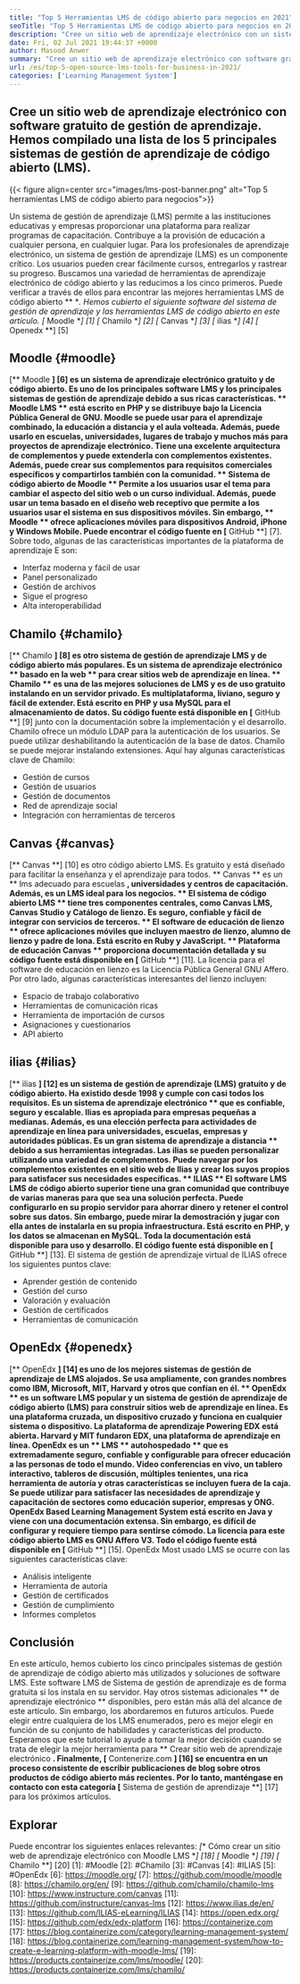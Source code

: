```yaml
---
title: "Top 5 Herramientas LMS de código abierto para negocios en 2021" 
seoTitle: "Top 5 Herramientas LMS de código abierto para negocios en 2021" 
description: "Cree un sitio web de aprendizaje electrónico con un sistema de aprendizaje de distancia gratuito y de código abierto. Consulte la lista y elija el LMS de e-Learning apropiado para los negocios." 
date: Fri, 02 Jul 2021 19:44:37 +0000
author: Masood Anwer
summary: "Cree un sitio web de aprendizaje electrónico con software gratuito de gestión de aprendizaje. Hemos compilado una lista de los 5 principales sistemas de gestión de aprendizaje de código abierto (LMS)." 
url: /es/top-5-open-source-lms-tools-for-business-in-2021/
categories: ['Learning Management System']
---
```


## Cree un sitio web de aprendizaje electrónico con software gratuito de gestión de aprendizaje. Hemos compilado una lista de los 5 principales sistemas de gestión de aprendizaje de código abierto (LMS).

{{< figure align=center src="images/lms-post-banner.png" alt="Top 5 herramientas LMS de código abierto para negocios">}}

Un sistema de gestión de aprendizaje (LMS) permite a las instituciones educativas y empresas proporcionar una plataforma para realizar programas de capacitación. Contribuye a la provisión de educación a cualquier persona, en cualquier lugar. Para los profesionales de aprendizaje electrónico, un sistema de gestión de aprendizaje (LMS) es un componente crítico. Los usuarios pueden crear fácilmente cursos, entregarlos y rastrear su progreso. Buscamos una variedad de herramientas de aprendizaje electrónico de código abierto y las reducimos a los cinco primeros. Puede verificar a través de ellos para encontrar las mejores herramientas LMS de código abierto ** **.
Hemos cubierto el siguiente software del sistema de gestión de aprendizaje y las herramientas LMS de código abierto en este artículo.
  *[** Moodle **] [1]
  *[** Chamilo **] [2]
  *[** Canvas **] [3]
  *[** ilias **] [4]
  *[** Openedx **] [5]

## Moodle {#moodle}
[** Moodle **] [6] es un sistema de aprendizaje electrónico gratuito y de código abierto. Es uno de los principales software LMS y los principales sistemas de gestión de aprendizaje debido a sus ricas características. ** Moodle LMS ** está escrito en PHP y se distribuye bajo la Licencia Pública General de GNU. Moodle se puede usar para el aprendizaje combinado, la educación a distancia y el aula volteada. Además, puede usarlo en escuelas, universidades, lugares de trabajo y muchos más para proyectos de aprendizaje electrónico. Tiene una excelente arquitectura de complementos y puede extenderla con complementos existentes. Además, puede crear sus complementos para requisitos comerciales específicos y compartirlos también con la comunidad.
** Sistema de código abierto de Moodle ** Permite a los usuarios usar el tema para cambiar el aspecto del sitio web o un curso individual. Además, puede usar un tema basado en el diseño web receptivo que permite a los usuarios usar el sistema en sus dispositivos móviles. Sin embargo, ** Moodle ** ofrece aplicaciones móviles para dispositivos Android, iPhone y Windows Mobile. Puede encontrar el código fuente en [** GitHub **] [7].
Sobre todo, algunas de las características importantes de la plataforma de aprendizaje E son:
  * Interfaz moderna y fácil de usar
  * Panel personalizado
  * Gestión de archivos
  * Sigue el progreso
  * Alta interoperabilidad

## Chamilo {#chamilo}
[** Chamilo **] [8] es otro sistema de gestión de aprendizaje LMS y de código abierto más populares. Es un sistema de aprendizaje electrónico ** basado en la web ** para crear sitios web de aprendizaje en línea. ** Chamilo ** es una de las mejores soluciones de LMS y es de uso gratuito instalando en un servidor privado. Es multiplataforma, liviano, seguro y fácil de extender. Está escrito en PHP y usa MySQL para el almacenamiento de datos. Su código fuente está disponible en [** GitHub **] [9] junto con la documentación sobre la implementación y el desarrollo. Chamilo ofrece un módulo LDAP para la autenticación de los usuarios. Se puede utilizar deshabilitando la autenticación de la base de datos. Chamilo se puede mejorar instalando extensiones.
Aquí hay algunas características clave de Chamilo:
  * Gestión de cursos
  * Gestión de usuarios
  * Gestión de documentos
  * Red de aprendizaje social
  * Integración con herramientas de terceros

## Canvas {#canvas}
[** Canvas **] [10] es otro código abierto LMS. Es gratuito y está diseñado para facilitar la enseñanza y el aprendizaje para todos. ** Canvas ** es un ** lms adecuado para escuelas **, universidades y centros de capacitación. Además, es un LMS ideal para los negocios. ** El sistema de código abierto LMS ** tiene tres componentes centrales, como Canvas LMS, Canvas Studio y Catálogo de lienzo. Es seguro, confiable y fácil de integrar con servicios de terceros. ** El software de educación de lienzo ** ofrece aplicaciones móviles que incluyen maestro de lienzo, alumno de lienzo y padre de lona. Está escrito en Ruby y JavaScript. ** Plataforma de educación Canvas ** proporciona documentación detallada y su código fuente está disponible en [** GitHub **] [11]. La licencia para el software de educación en lienzo es la Licencia Pública General GNU Affero.
Por otro lado, algunas características interesantes del lienzo incluyen:
  * Espacio de trabajo colaborativo
  * Herramientas de comunicación ricas
  * Herramienta de importación de cursos
  * Asignaciones y cuestionarios
  * API abierto

## ilias {#ilias}
[** ilias **] [12] es un sistema de gestión de aprendizaje (LMS) gratuito y de código abierto. Ha existido desde 1998 y cumple con casi todos los requisitos. Es un sistema de aprendizaje electrónico ** que es confiable, seguro y escalable. Ilias es apropiada para empresas pequeñas a medianas. Además, es una elección perfecta para actividades de aprendizaje en línea para universidades, escuelas, empresas y autoridades públicas. Es un gran sistema de aprendizaje a distancia ** debido a sus herramientas integradas. Las ilias se pueden personalizar utilizando una variedad de complementos. Puede navegar por los complementos existentes en el sitio web de Ilias y crear los suyos propios para satisfacer sus necesidades específicas.
** ILIAS ** El software LMS LMS de código abierto superior tiene una gran comunidad que contribuye de varias maneras para que sea una solución perfecta. Puede configurarlo en su propio servidor para ahorrar dinero y retener el control sobre sus datos. Sin embargo, puede mirar la demostración y jugar con ella antes de instalarla en su propia infraestructura. Está escrito en PHP, y los datos se almacenan en MySQL. Toda la documentación está disponible para uso y desarrollo. El código fuente está disponible en [** GitHub **] [13].
El sistema de gestión de aprendizaje virtual de ILIAS ofrece los siguientes puntos clave:
  * Aprender gestión de contenido
  * Gestión del curso
  * Valoración y evaluación
  * Gestión de certificados
  * Herramientas de comunicación

## OpenEdx {#openedx}
[** OpenEdx **] [14] es uno de los mejores sistemas de gestión de aprendizaje de LMS alojados. Se usa ampliamente, con grandes nombres como IBM, Microsoft, MIT, Harvard y otros que confían en él. ** OpenEdx ** es un software LMS popular y un sistema de gestión de aprendizaje de código abierto (LMS) para construir sitios web de aprendizaje en línea. Es una plataforma cruzada, un dispositivo cruzado y funciona en cualquier sistema o dispositivo. La plataforma de aprendizaje Powering EDX está abierta. Harvard y MIT fundaron EDX, una plataforma de aprendizaje en línea. OpenEdx es un ** LMS ** autohospedado ** que es extremadamente seguro, confiable y configurable para ofrecer educación a las personas de todo el mundo.
Video conferencias en vivo, un tablero interactivo, tableros de discusión, múltiples tenientes, una rica herramienta de autoría y otras características se incluyen fuera de la caja. Se puede utilizar para satisfacer las necesidades de aprendizaje y capacitación de sectores como educación superior, empresas y ONG. OpenEdx Based Learning Management System está escrito en Java y viene con una documentación extensa. Sin embargo, es difícil de configurar y requiere tiempo para sentirse cómodo. La licencia para este código abierto LMS es GNU Affero V3. Todo el código fuente está disponible en [** GitHub **] [15].
OpenEdx Most usado LMS se ocurre con las siguientes características clave:
  * Análisis inteligente
  * Herramienta de autoría
  * Gestión de certificados
  * Gestión de cumplimiento
  * Informes completos

## Conclusión
En este artículo, hemos cubierto los cinco principales sistemas de gestión de aprendizaje de código abierto más utilizados y soluciones de software LMS. Este software LMS de Sistema de gestión de aprendizaje es de forma gratuita si los instala en su servidor. Hay otros sistemas adicionales ** de aprendizaje electrónico ** disponibles, pero están más allá del alcance de este artículo. Sin embargo, los abordaremos en futuros artículos. Puede elegir entre cualquiera de los LMS enumerados, pero es mejor elegir en función de su conjunto de habilidades y características del producto. Esperamos que este tutorial lo ayude a tomar la mejor decisión cuando se trata de elegir la mejor herramienta para ** Crear sitio web de aprendizaje electrónico **.
Finalmente, [** Contenerize.com **] [16] se encuentra en un proceso consistente de escribir publicaciones de blog sobre otros productos de código abierto más recientes. Por lo tanto, manténgase en contacto con esta categoría [** Sistema de gestión de aprendizaje **] [17] para los próximos artículos.

## Explorar
Puede encontrar los siguientes enlaces relevantes:
  *[** Cómo crear un sitio web de aprendizaje electrónico con Moodle LMS **] [18]
  *[** Moodle **] [19]
  *[** Chamilo **] [20]
[1]: #Moodle
[2]: #Chamilo
[3]: #Canvas
[4]: #ILIAS
[5]: #OpenEdx
[6]: https://moodle.org/
[7]: https://github.com/moodle/moodle
[8]: https://chamilo.org/en/
[9]: https://github.com/chamilo/chamilo-lms
[10]: https://www.instructure.com/canvas
[11]: https://github.com/instructure/canvas-lms
[12]: https://www.ilias.de/en/
[13]: https://github.com/ILIAS-eLearning/ILIAS
[14]: https://open.edx.org/
[15]: https://github.com/edx/edx-platform
[16]: https://containerize.com
[17]: https://blog.containerize.com/category/learning-management-system/
[18]: https://blog.containerize.com/learning-management-system/how-to-create-e-learning-platform-with-moodle-lms/
[19]: https://products.containerize.com/lms/moodle/
[20]: https://products.containerize.com/lms/chamilo/

